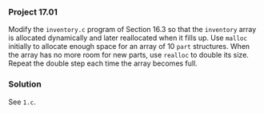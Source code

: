 ### Project 17.01

Modify the `inventory.c` program of Section 16.3 so that the `inventory` array
is allocated dynamically and later reallocated when it fills up. Use `malloc`
initially to allocate enough space for an array of 10 `part` structures. When
the array has no more room for new parts, use `realloc` to double its size.
Repeat the double step each time the array becomes full.

### Solution

See `1.c`.
